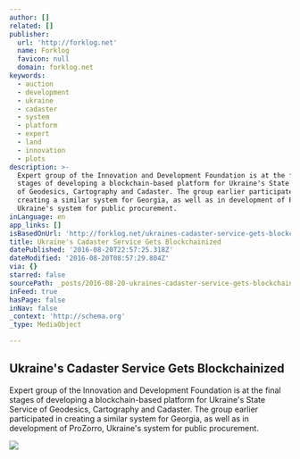 ```yaml
---
author: []
related: []
publisher:
  url: 'http://forklog.net'
  name: Forklog
  favicon: null
  domain: forklog.net
keywords:
  - auction
  - development
  - ukraine
  - cadaster
  - system
  - platform
  - expert
  - land
  - innovation
  - plots
description: >-
  Expert group of the Innovation and Development Foundation is at the final
  stages of developing a blockchain-based platform for Ukraine's State Service
  of Geodesics, Cartography and Cadaster. The group earlier participated in
  creating a similar system for Georgia, as well as in development of ProZorro,
  Ukraine's system for public procurement.
inLanguage: en
app_links: []
isBasedOnUrl: 'http://forklog.net/ukraines-cadaster-service-gets-blockchainized/'
title: Ukraine's Cadaster Service Gets Blockchainized
datePublished: '2016-08-20T22:57:25.318Z'
dateModified: '2016-08-20T08:57:29.804Z'
via: {}
starred: false
sourcePath: _posts/2016-08-20-ukraines-cadaster-service-gets-blockchainized.md
inFeed: true
hasPage: false
inNav: false
_context: 'http://schema.org'
_type: MediaObject

---
```

<article style=""><h1>Ukraine's Cadaster Service Gets Blockchainized</h1><p>Expert group of the Innovation and Development Foundation is at the final stages of developing a blockchain-based platform for Ukraine's State Service of Geodesics, Cartography and Cadaster. The group earlier participated in creating a similar system for Georgia, as well as in development of ProZorro, Ukraine's system for public procurement.</p><img src="http://forklog.net/wp-content/uploads/2015/10/ukrainecapitalbitcoin.png" /></article>